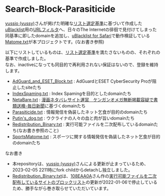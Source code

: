 # Search-Block-Parasiticide

[yussio (yussy)](https://github.com/yussio)さんが掲げた明確な[リスト選定基準](https://pixelog.net/post/ma5z69/)に基づいて作成した[uBlacklist](https://chrome.google.com/webstore/detail/ublacklist/pncfbmialoiaghdehhbnbhkkgmjanfhe?hl=ja)用の[URLフィルタ](https://github.com/yussio/web-blacklist)へ、日々のThe Internetの徘徊で見付けてしまった同基準に即したdomainを追加し、[uBlacklist for Safari](https://apps.apple.com/jp/app/ublacklist-for-safari/id1547912640?mt=12)で動作検証している[Matome.txt](https://github.com/Chamiu/Search-Block-Parasiticide/blob/master/Matome.txt)が本プロジェクトです。(なお書き参照)

以下にリストしているものは、[リスト選定基準](https://pixelog.net/post/ma5z69/)を満たさないものの、それぞれの基準で作成しました。  
なお、inactiveになっても同目的で再利用されない保証はないので、登録を維持します。  

- [AdGuard_and_ESET_Block.txt](https://github.com/Chamiu/Search-Block-Parasiticide/blob/master/AdGuard_and_ESET_Block.txt) : AdGuardとESET CyberSecurity Proが阻止したsiteたち
- [IndexSpaming.txt](https://github.com/Chamiu/Search-Block-Parasiticide/blob/master/IndexSpaming.txt) : Index Spamingを目的としたdomainたち
- [NetaBare.txt](https://github.com/Chamiu/Search-Block-Parasiticide/blob/master/NetaBare.txt) :  [漫画ネタバレサイト運営　ケンガンオメガ無断掲載容疑で書類送検-毎日新聞](https://mainichi.jp/articles/20220203/k00/00m/040/071000c)に基づくdomainたち
- [Parasiticide.txt](https://github.com/Chamiu/Search-Block-Parasiticide/blob/master/Parasiticide.txt) : 情報発信を偽装したネット乞食が目的のdomainたち
- [Putin's_dog.txt](https://github.com/Chamiu/Search-Block-Parasiticide/blob/master/Putin's_dog.txt) : ウクライナの人々の血と肉が旨いdomainたち
- [Redistribution_Binary.txt](https://github.com/Chamiu/Search-Block-Parasiticide/blob/master/Redistribution_Binary.txt) : 実行可能ファイルを二次配布しているdomainたち(なお書き参照のこと)
- [SportsMatome.txt](https://github.com/Chamiu/Search-Block-Parasiticide/blob/master/SportsMatome.txt) : スポーツに関する情報発信を偽装したネット乞食が目的のdomainたち

なお書き
- 本repositoryは、[yussio (yussy)](https://github.com/yussio)さんによる更新が止まっているため、2023-02-05 2211時にfork childからdetachし独立しました。
- [Redistribution_Binary.txt](https://github.com/Chamiu/Search-Block-Parasiticide/blob/master/Redistribution_Binary.txt)は、[108EAA0A](https://github.com/108EAA0A)さん作の[実行可能ファイルを二次配布しているサイトのブロックリスト](https://github.com/108EAA0A/ublacklist-redistribution-binary)の更新が2022-01-06で停止しているため、勝手ながら巻き取らせていただいています。
